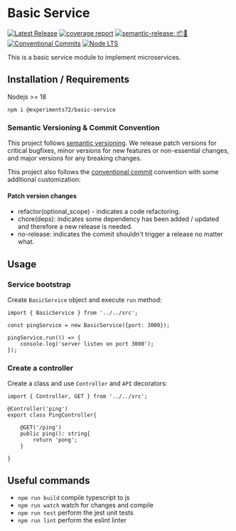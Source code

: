 # Basic Service

[![Latest Release](https://gitlab.com/experiments72/basic-service/-/badges/release.svg)](https://gitlab.com/experiments72/basic-service/-/releases)
[![coverage report](https://gitlab.com/experiments72/basic-service/badges/main/coverage.svg)](https://gitlab.com/experiments72/basic-service/-/commits/main)
[![semantic-release: 📦🚀](https://img.shields.io/badge/semantic--release-📦🚀-e10079?logo=semantic-release)](https://github.com/semantic-release/semantic-release)
[![Conventional Commits](https://img.shields.io/badge/Conventional%20Commits-1.0.0-blue.svg)](https://conventionalcommits.org)
[![Node LTS](https://img.shields.io/badge/Node-%3E%3D%2018.x%20LTS-brightgreen.svg)](https://nodejs.org/dist/latest-v18.x/docs/api/)

This is a basic service module to implement microservices.

## Installation / Requirements

Nodejs >= 18

`npm i @experiments72/basic-service`

### Semantic Versioning & Commit Convention

This project follows [semantic versioning](https://semver.org/).
We release patch versions for critical bugfixes, minor versions for new features or non-essential changes, and major
versions for any breaking changes.

This project also follows the [conventional commit](https://www.conventionalcommits.org/en/v1.0.0/) convention with some
additional customization:

#### Patch version changes

- refactor(optional_scope) - indicates a code refactoring.
- chore(deps): indicates some dependency has been added / updated and therefore a new release is needed.
- no-release: indicates the commit shouldn't trigger a release no matter what.

## Usage

### Service bootstrap

Create `BasicService` object and execute `run` method:

```
import { BasicService } from '../../src';

const pingService = new BasicService({port: 3000});

pingService.run(() => {
    console.log('server listen on port 3000');
});
```

### Create a controller

Create a class and use `Controller` and `API` decorators:

```
import { Controller, GET } from '../../src';

@Controller('ping')
export class PingController{

    @GET('/ping')
    public ping(): string{
        return 'pong';
    }

}
```

## Useful commands

* `npm run build`   compile typescript to js
* `npm run watch`   watch for changes and compile
* `npm run test`    perform the jest unit tests
* `npm run lint`    perform the eslint linter